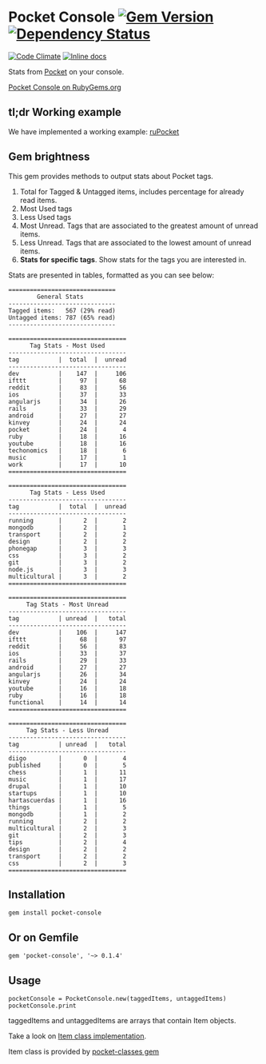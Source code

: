 # Pocket Console [![Gem Version](https://badge.fury.io/rb/pocket-console.svg)](http://badge.fury.io/rb/pocket-console) [![Dependency Status](https://gemnasium.com/HartasCuerdas/pocket-console.svg)](https://gemnasium.com/HartasCuerdas/pocket-console)

[![Code Climate](https://codeclimate.com/github/HartasCuerdas/pocket-console/badges/gpa.svg)](https://codeclimate.com/github/HartasCuerdas/pocket-console) [![Inline docs](http://inch-ci.org/github/HartasCuerdas/pocket-console.svg?branch=master&style=flat)](http://inch-ci.org/github/HartasCuerdas/pocket-console)

Stats from [Pocket](http://getpocket.com) on your console.

[Pocket Console on RubyGems.org](https://rubygems.org/gems/pocket-console)

## tl;dr Working example

We have implemented a working example: [ruPocket](https://github.com/HartasCuerdas/ruPocket)

## Gem brightness

This gem provides methods to output stats about Pocket tags.

1. Total for Tagged & Untagged items, includes percentage for already read items.
2. Most Used tags
3. Less Used tags
4. Most Unread. Tags that are associated to the greatest amount of unread items.
5. Less Unread. Tags that are associated to the lowest amount of unread items.
6. **Stats for specific tags**. Show stats for the tags you are interested in.

Stats are presented in tables, formatted as you can see below:

    ==============================
            General Stats
    ------------------------------
    Tagged items:   567 (29% read)
    Untagged items: 787 (65% read)
    ------------------------------

    =================================
          Tag Stats - Most Used
    ---------------------------------
    tag           |  total  |  unread
    ---------------------------------
    dev           |    147  |     106
    ifttt         |     97  |      68
    reddit        |     83  |      56
    ios           |     37  |      33
    angularjs     |     34  |      26
    rails         |     33  |      29
    android       |     27  |      27
    kinvey        |     24  |      24
    pocket        |     24  |       4
    ruby          |     18  |      16
    youtube       |     18  |      16
    techonomics   |     18  |       6
    music         |     17  |       1
    work          |     17  |      10
    =================================

    =================================
          Tag Stats - Less Used
    ---------------------------------
    tag           |  total  |  unread
    ---------------------------------
    running       |      2  |       2
    mongodb       |      2  |       1
    transport     |      2  |       2
    design        |      2  |       2
    phonegap      |      3  |       3
    css           |      3  |       2
    git           |      3  |       2
    node.js       |      3  |       3
    multicultural |      3  |       2
    =================================

    =================================
         Tag Stats - Most Unread
    ---------------------------------
    tag           | unread  |   total
    ---------------------------------
    dev           |    106  |     147
    ifttt         |     68  |      97
    reddit        |     56  |      83
    ios           |     33  |      37
    rails         |     29  |      33
    android       |     27  |      27
    angularjs     |     26  |      34
    kinvey        |     24  |      24
    youtube       |     16  |      18
    ruby          |     16  |      18
    functional    |     14  |      14
    =================================

    =================================
         Tag Stats - Less Unread
    ---------------------------------
    tag           | unread  |   total
    ---------------------------------
    diigo         |      0  |       4
    published     |      0  |       5
    chess         |      1  |      11
    music         |      1  |      17
    drupal        |      1  |      10
    startups      |      1  |      10
    hartascuerdas |      1  |      16
    things        |      1  |       5
    mongodb       |      1  |       2
    running       |      2  |       2
    multicultural |      2  |       3
    git           |      2  |       3
    tips          |      2  |       4
    design        |      2  |       2
    transport     |      2  |       2
    css           |      2  |       3
    =================================

## Installation

    gem install pocket-console

## Or on Gemfile

    gem 'pocket-console', '~> 0.1.4'

## Usage

    pocketConsole = PocketConsole.new(taggedItems, untaggedItems)
    pocketConsole.print

taggedItems and untaggedItems are arrays that contain Item objects.

Take a look on [Item class implementation](https://github.com/HartasCuerdas/pocket-classes/blob/master/lib/item.rb).

Item class is provided by [pocket-classes gem](https://rubygems.org/gems/pocket-classes)
